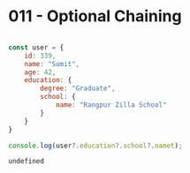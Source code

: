 # 011 - Optional Chaining
```javascript

const user = {
    id: 339,
    name: "Sumit",
    age: 42,
    education: {
        degree: "Graduate",
        school: {
            name: "Rangpur Zilla School"
        }
    }
}

console.log(user?.education?.school?.namet);
```
```bash
undefined
```